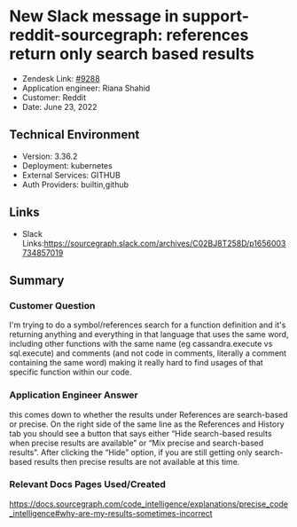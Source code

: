 
# New Slack message in support-reddit-sourcegraph: references return only search based results<!-- Ticket Title  Hint: include keywords to make it searchable -->

- Zendesk Link: [#9288](https://sourcegraph.zendesk.com/agent/tickets/9288)
- Application engineer: Riana Shahid
- Customer: Reddit <!-- Redact if this contains personally identifying information -->
- Date: June 23, 2022

<!-- Data populated from integration, speak to Ben Gordon or Michael Bali if not working -->
<!-- During Internal team trial, fill missing data manually (we are waiting for all data to sync) -->

## Technical Environment
- Version: 3.36.2​
- Deployment: kubernetes
- External Services: GITHUB
- Auth Providers: builtin,github


## Links
<!-- Data for application engineer manual entry -->
- Slack Links:https://sourcegraph.slack.com/archives/C02BJ8T258D/p1656003734857019

## Summary
### Customer Question
I'm trying to do a symbol/references search for a function definition and it's returning anything and everything in that language that uses the same word, including other functions with the same name (eg cassandra.execute vs sql.execute) and comments (and not code in comments, literally a comment containing the same word) making it really hard to find usages of that specific function within our code.
### Application Engineer Answer
this comes down to whether the results under References are search-based or precise. On the right side of the same line as the References and History tab you should see a button that says either “Hide search-based results when precise results are available” or “Mix precise and search-based results”. After clicking the “Hide” option, if you are still getting only search-based results then precise results are not available at this time.
### Relevant Docs Pages Used/Created
https://docs.sourcegraph.com/code_intelligence/explanations/precise_code_intelligence#why-are-my-results-sometimes-incorrect
<!-- Once complete, upload a copy to https://github.com/sourcegraph/support-tools-internal/tree/main/resolved-tickets as a .md file -->
<!-- Name the file 9288.md -->
